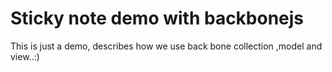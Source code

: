 # Sticky note demo with backbonejs

This is just a demo, describes how we use back bone collection ,model and view..:)

